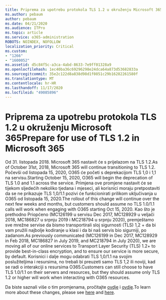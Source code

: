 ```yaml
---
title: Priprema za upotrebu protokola TLS 1.2 u okruženju Microsoft 365
ms.author: pebaum
author: pebaum
ms.date: 04/21/2020
ms.audience: ITPro
ms.topic: article
ms.service: o365-administration
ROBOTS: NOINDEX, NOFOLLOW
localization_priority: Critical
ms.custom:
- "1266"
- "1600052"
ms.assetid: d5c84f5c-a3ca-4abd-8633-7e9ff01328a9
ms.openlocfilehash: 1ec40ba36c69296298e24dca64a873d53682833a
ms.sourcegitcommit: 35e2c122d8a838d98d1f0851c29b16282261580f
ms.translationtype: MT
ms.contentlocale: hr-HR
ms.lasthandoff: 11/17/2020
ms.locfileid: "49085896"
---
```

# <a name="prepare-for-use-of-tls-12-in-microsoft-365"></a><span data-ttu-id="d5a5b-102">Priprema za upotrebu protokola TLS 1.2 u okruženju Microsoft 365</span><span class="sxs-lookup"><span data-stu-id="d5a5b-102">Prepare for use of TLS 1.2 in Microsoft 365</span></span>

<span data-ttu-id="d5a5b-103">Od 31. listopada 2018. Microsoft 365 nastavit će s prijelazom na TLS 1.2.</span><span class="sxs-lookup"><span data-stu-id="d5a5b-103">As of October 31st, 2018, Microsoft 365 will continue transitioning to TLS 1.2.</span></span> <span data-ttu-id="d5a5b-104">Počevši od listopada 15, 2020, O365 će početi s deprekacijom TLS 1,0 i 1,1 na servisu.</span><span class="sxs-lookup"><span data-stu-id="d5a5b-104">Starting October 15, 2020, O365 will begin the deprecation of TLS 1.0 and 1.1 across the service.</span></span> <span data-ttu-id="d5a5b-105">Primjena ove promjene nastavit će se tijekom sljedećih nekoliko tjedana i mjeseci, ali korisnici moraju pretpostaviti da se ne prikazuje TLS 1,0/1.1 pozivi će funkcionirati prilikom uključivanja u O365 od listopada 15, 2020.</span><span class="sxs-lookup"><span data-stu-id="d5a5b-105">The rollout of this change will continue over the next few weeks and months, but customers should assume no TLS 1.0/1.1 calls will work when engaging with O365 starting Oct 15, 2020.</span></span> <span data-ttu-id="d5a5b-106">Kao što je prethodno Priopćeno (MC126199 u servisu Dec 2017, MC128929 u veljači 2018, MC186827 u srpnju 2019 i MC218794 u srpnju 2020), premještamo sve mrežne servise da bismo transportirali sloj sigurnosti (TLS) 1,2 + da bi vam pružili najbolje kodiranje u klasi i da bi naš servis bio sigurniji, po zadanom.</span><span class="sxs-lookup"><span data-stu-id="d5a5b-106">As previously communicated (MC126199 in Dec 2017, MC128929 in Feb 2018, MC186827 in July 2019, and MC218794 in July 2020), we are moving all of our online services to Transport Layer Security (TLS) 1.2+ to provide best-in-class encryption, and to ensure our service is more secure, by default.</span></span> <span data-ttu-id="d5a5b-107">Korisnici i dalje mogu odabrati TLS 1,0/1.1 na svojim poslužiteljima i resursima, no trebali bi preuzeti samo TLS 1,2 ili noviji, kad se radi o interakciji s resursima O365.</span><span class="sxs-lookup"><span data-stu-id="d5a5b-107">Customers can still choose to have TLS 1.0/1.1 on their servers and resources, but they should assume only TLS 1.2 or higher will work when interacting with O365 resources.</span></span>
  
<span data-ttu-id="d5a5b-108">Da biste saznali više o tim promjenama, pročitajte [ovdje](https://docs.microsoft.com/microsoft-365/compliance/prepare-tls-1.2-in-office-365?view=o365-worldwide) i [ovdje](https://docs.microsoft.com/microsoft-365/compliance/tls-1.0-and-1.1-deprecation-for-office-365?view=o365-worldwide).</span><span class="sxs-lookup"><span data-stu-id="d5a5b-108">To learn more about these changes, please see [here](https://docs.microsoft.com/microsoft-365/compliance/prepare-tls-1.2-in-office-365?view=o365-worldwide) and [here](https://docs.microsoft.com/microsoft-365/compliance/tls-1.0-and-1.1-deprecation-for-office-365?view=o365-worldwide).</span></span>

  